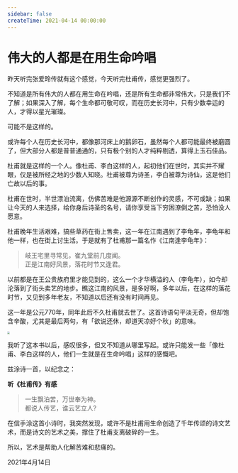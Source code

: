 ```yaml
---
sidebar: false
createTime: 2021-04-14 00:00:00
---
```

# 伟大的人都是在用生命吟唱

昨天听完张爱玲传就有这个感觉，今天听完杜甫传，感觉更强烈了。

不知道是所有伟大的人都在用生命在吟唱，还是所有生命都非常伟大，只是我们不了解；如果深入了解，每个生命都可敬可叹，而在历史长河中，只有少数幸运的人，才得以星光璀璨。

可能不是这样的。

或许每个人在历史长河中，都像那河床上的鹅卵石，虽然每个人都可能最终被磨圆了，但大部分人都是普普通通的，只有极个别的人才纯粹剔透，算得上玉石佳品。

杜甫就是这样的一个人。像杜甫、李白这样的人，起初他们在世时，其实并不耀眼，仅是被所经之地的少数人知晓。杜甫被尊为诗圣，李白被尊为诗仙，这是他们亡故以后的事。

杜甫在世时，半世漂泊流离，仿佛苦难是他源源不断创作的灵感，不可或缺；如果让今天的人来选择，给你身后诗圣的名号，请你享受当下穷困潦倒之苦，恐怕没人愿意。

杜甫晚年生活艰难，搞些草药在街上售卖，这一年在江南遇到了李龟年，李龟年和他一样，也在街上讨生活。于是就有了杜甫那一篇名作《江南逢李龟年》：

> 岐王宅里寻常见，崔九堂前几度闻。<br/>
> 正是江南好风景，落花时节又逢君。

以前都是在王公贵族府里才能见到的，这么一个才华横溢的人（李龟年），如今却沦落到了街头卖艺的地步。瞧这江南的风景，是多好啊，多年以后，在这样的落花时节，又见到多年老友，不知道以后还有没有时间再见。

这一年是公元770年，同年此后不久杜甫就去世了。这首诗语句平淡无奇，但却饱含辛酸，尤其是最后两句，有「欲说还休，却道天凉好个秋」的意味。

<img src="https://cdn.jsdelivr.net/gh/rixingyike/images/2021/20210414151041d63a48fcb43262878a7aa0fa8800b18.jpg" style="zoom:33%;" />

我听了这本书以后，感叹很多，但又不知道从哪里写起。或许只能发一些「像杜甫、李白这样的人，他们一生就是在生命吟唱」这样的感慨吧。

兹涂诗一首，以纪念之：

**听《杜甫传》有感**

> 一生飘泊苦，万世奉为神。<br/>
> 都说人传艺，谁云艺立人?

在信手涂这首小诗时，我突然发现，或许不是杜甫用生命创造了千年传颂的诗文艺术，而是诗文的艺术之美，撑住了杜甫支离破碎的一生。

所以，艺术是帮助人化解苦难和悲痛的。

2021年4月14日